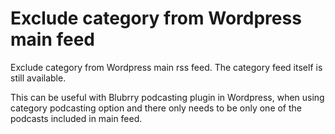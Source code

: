 # Exclude category from Wordpress main feed

Exclude category from Wordpress main rss feed. The category feed itself is still available.

This can be useful with Blubrry podcasting plugin in Wordpress, when using category podcasting option and there only needs to be only one of the podcasts included in main feed.
